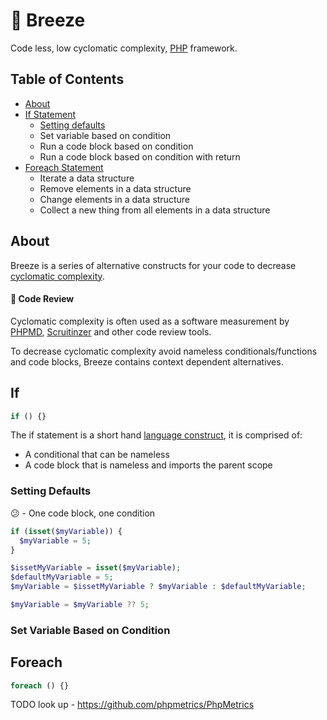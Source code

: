 # 🍃 Breeze
Code less, low cyclomatic complexity, [PHP](http://php.net/) framework.

## Table of Contents
* [About](#about)
* [If Statement](#if)
  * [Setting defaults](#setting-defaults)
  * Set variable based on condition
  * Run a code block based on condition
  * Run a code block based on condition with return
* [Foreach Statement](#foreach)
  * Iterate a data structure
  * Remove elements in a data structure
  * Change elements in a data structure 
  * Collect a new thing from all elements in a data structure

## About

Breeze is a series of alternative constructs for your code to decrease [cyclomatic complexity](https://en.wikipedia.org/wiki/Cyclomatic_complexity). 

#### 🔬 Code Review

Cyclomatic complexity is often used as a software measurement by [PHPMD](https://phpmd.org/), [Scruitinzer](https://scrutinizer-ci.com) and other code review tools.

To decrease cyclomatic complexity avoid nameless conditionals/functions and code blocks, Breeze contains context dependent alternatives.

## If
```php
if () {}
```
The if statement is a short hand [language construct](https://en.wikipedia.org/wiki/Language_construct), it is comprised of:
  * A conditional that can be nameless
  * A code block that is nameless and imports the parent scope
  
### Setting Defaults
😕 - One code block, one condition 
```php
if (isset($myVariable)) {
  $myVariable = 5;
}
```

```php
$issetMyVariable = isset($myVariable);
$defaultMyVariable = 5;
$myVariable = $issetMyVariable ? $myVariable : $defaultMyVariable; 
```
```php
$myVariable = $myVariable ?? 5;
```

### Set Variable Based on Condition
## Foreach
```php
foreach () {}
```

TODO look up - https://github.com/phpmetrics/PhpMetrics
